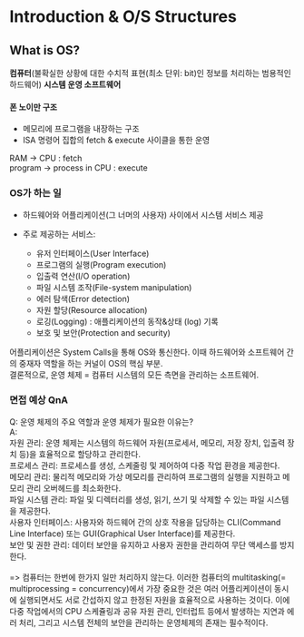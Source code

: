 # Introduction & O/S Structures

## What is OS?

**컴퓨터**(불확실한 상황에 대한 수치적 표현(최소 단위: bit)인 정보를 처리하는 범용적인 하드웨어) **시스템 운영 소프트웨어**

#### 폰 노이만 구조

- 메모리에 프로그램을 내장하는 구조
- ISA 명령어 집합의 fetch & execute 사이클을 통한 운영

RAM -> CPU : fetch<br>
program -> process in CPU : execute<br>

### OS가 하는 일

- 하드웨어와 어플리케이션(그 너머의 사용자) 사이에서 시스템 서비스 제공
- 주로 제공하는 서비스:

  - 유저 인터페이스(User Interface)
  - 프로그램의 실행(Program execution)
  - 입출력 연산(I/O operation)
  - 파일 시스템 조작(File-system manipulation)
  - 에러 탐색(Error detection)
  - 자원 할당(Resource allocation)
  - 로깅(Logging) : 애플리케이션의 동작&상태 (log) 기록
  - 보호 및 보안(Protection and security)

어플리케이션은 System Calls을 통해 OS와 통신한다.
이때 하드웨어와 소프트웨어 간의 중재자 역할을 하는 커널이 OS의 핵심 부분.<br>
결론적으로, 운영 체제 = 컴퓨터 시스템의 모든 측면을 관리하는 소프트웨어.<br>

### 면접 예상 QnA

Q: 운영 체제의 주요 역할과 운영 체제가 필요한 이유는?<br>
A: <br>
자원 관리: 운영 체제는 시스템의 하드웨어 자원(프로세서, 메모리, 저장 장치, 입출력 장치 등)을 효율적으로 할당하고 관리한다.<br>
프로세스 관리: 프로세스를 생성, 스케줄링 및 제어하여 다중 작업 환경을 제공한다.<br>
메모리 관리: 물리적 메모리와 가상 메모리를 관리하여 프로그램의 실행을 지원하고 메모리 관리 오버헤드를 최소화한다.<br>
파일 시스템 관리: 파일 및 디렉터리를 생성, 읽기, 쓰기 및 삭제할 수 있는 파일 시스템을 제공한다.<br>
사용자 인터페이스: 사용자와 하드웨어 간의 상호 작용을 담당하는 CLI(Command Line Interface) 또는 GUI(Graphical User Interface)를 제공한다.<br>
보안 및 권한 관리: 데이터 보안을 유지하고 사용자 권한을 관리하여 무단 액세스를 방지한다.<br>
<br>
=> 컴퓨터는 한번에 한가지 일만 처리하지 않는다. 이러한 컴퓨터의 multitasking(= multiprocessing = concurrency)에서 가장 중요한 것은 여러 어플리케이션이 동시에 실행되면서도 서로 간섭하지 않고 한정된 자원을 효율적으로 사용하는 것이다. 이에 다중 작업에서의 CPU 스케쥴링과 공유 자원 관리, 인터럽트 등에서 발생하는 지연과 에러 처리, 그리고 시스템 전체의 보안을 관리하는 운영체제의 존재는 필수적이다.
